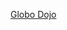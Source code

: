 [Globo Dojo](https://github.com/globocom/dojo/tree/74b127550409904f0e1114043089f9cf89258269/2011_02_08)